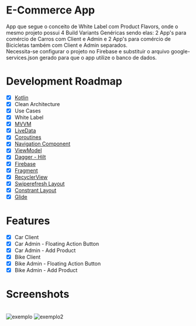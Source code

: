 # E-Commerce App
App que segue o conceito de White Label com Product Flavors, onde o mesmo projeto possui 4 Build Variants Genéricas sendo elas: 2 App's para comércio de Carros com Client e Admin e 2 App's para comércio de Bicicletas também com Client e Admin separados.
<br>Necessita-se configurar o projeto no Firebase e substituir o arquivo google-services.json gerado para que o app utilize o banco de dados.

# Development Roadmap
- [x] [Kotlin](https://kotlinlang.org)
- [x] Clean Architecture
- [x] Use Cases
- [x] White Label
- [x] [MVVM](https://developer.android.com/jetpack/guide?gclid=Cj0KCQiAmeKQBhDvARIsAHJ7mF6MdF2s4IswETMBPtxSUHxGehXBfDoGpp4mJaGe4w5tI2VNcTSr5O8aAgDOEALw_wcB&gclsrc=aw.ds)
- [x] [LiveData](https://developer.android.com/topic/libraries/architecture/livedata?hl=pt-br)
- [x] [Coroutines](https://developer.android.com/topic/libraries/architecture/coroutines?hl=pt-br)
- [x] [Navigation Component](https://developer.android.com/guide/navigation/navigation-getting-started)
- [x] [ViewModel](https://developer.android.com/topic/libraries/architecture/viewmodel?hl=pt-br)
- [x] [Dagger - Hilt](https://developer.android.com/training/dependency-injection/hilt-android?hl=pt-br)
- [x] [Firebase](https://firebase.google.com/?hl=pt-br)
- [x] [Fragment](https://developer.android.com/guide/fragments)
- [x] [RecyclerView](https://developer.android.com/guide/topics/ui/layout/recyclerview?gclid=CjwKCAiAgbiQBhAHEiwAuQ6BktijAL5zFB3R9jZ8g8fB8mQ3iBRQaOV6jMsYr2l0iGXpuaBu9e4pqBoCWtwQAvD_BwE&gclsrc=aw.ds) 
- [x] [Swiperefresh Layout](https://developer.android.com/jetpack/androidx/releases/swiperefreshlayout?hl=pt-br)
- [x] [Constrant Layout](https://developer.android.com/training/constraint-layout?authuser=1)
- [x] [Glide](https://github.com/bumptech/glide)

# Features
- [x] Car Client
- [x] Car Admin - Floating Action Button
- [x] Car Admin - Add Product 
- [x] Bike Client
- [x] Bike Admin - Floating Action Button
- [x] Bike Admin - Add Product

# Screenshots
<br>![exemplo](https://media0.giphy.com/media/rTPUGZvwbNrJuD5ATM/giphy.gif?cid=790b7611a562d84e303ee9800b6f3f0d76da52c268e18cde&rid=giphy.gif&ct=g)     ![exemplo2](https://media1.giphy.com/media/2ASEplGS47dFy7sBEh/giphy.gif?cid=790b76117cb309920cfac4ba51c45949504d8e0a5685bbde&rid=giphy.gif&ct=g)
